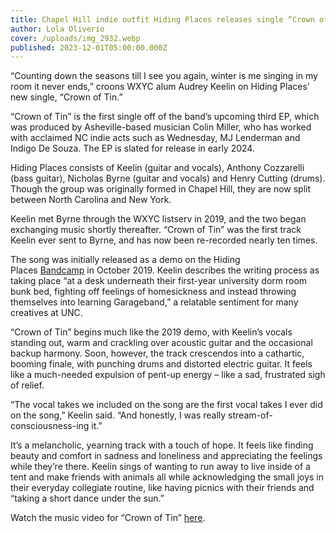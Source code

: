 ```yaml
---
title: Chapel Hill indie outfit Hiding Places releases single “Crown of Tin”
author: Lola Oliverio
cover: /uploads/img_2932.webp
published: 2023-12-01T05:00:00.000Z
---
```


“Counting down the seasons till I see you again, winter is me singing in my room it never ends,” croons WXYC alum Audrey Keelin on Hiding Places’ new single, “Crown of Tin.”

“Crown of Tin” is the first single off of the band’s upcoming third EP, which was produced by Asheville-based musician Colin Miller, who has worked with acclaimed NC indie acts such as Wednesday, MJ Lenderman and Indigo De Souza. The EP is slated for release in early 2024. 

Hiding Places consists of Keelin (guitar and vocals), Anthony Cozzarelli (bass guitar), Nicholas Byrne (guitar and vocals) and Henry Cutting (drums). Though the group was originally formed in Chapel Hill, they are now split between North Carolina and New York.

Keelin met Byrne through the WXYC listserv in 2019, and the two began exchanging music shortly thereafter. “Crown of Tin” was the first track Keelin ever sent to Byrne, and has now been re-recorded nearly ten times. 

The song was initially released as a demo on the Hiding Places [Bandcamp](https://hidingplacesnc.bandcamp.com/) in October 2019. Keelin describes the writing process as taking place “at a desk underneath their first-year university dorm room bunk bed, fighting off feelings of homesickness and instead throwing themselves into learning Garageband,” a relatable sentiment for many creatives at UNC. 

“Crown of Tin” begins much like the 2019 demo, with Keelin’s vocals standing out, warm and crackling over acoustic guitar and the occasional backup harmony. Soon, however, the track crescendos into a cathartic, booming finale, with punching drums and distorted electric guitar. It feels like a much-needed expulsion of pent-up energy – like a sad, frustrated sigh of relief.

“The vocal takes we included on the song are the first vocal takes I ever did on the song,” Keelin said. “And honestly, I was really stream-of-consciousness-ing it.” 

It’s a melancholic, yearning track with a touch of hope. It feels like finding beauty and comfort in sadness and loneliness and appreciating the feelings while they’re there. Keelin sings of wanting to run away to live inside of a tent and make friends with animals all while acknowledging the small joys in their everyday collegiate routine, like having picnics with their friends and “taking a short dance under the sun.” 

Watch the music video for “Crown of Tin” [here](https://youtu.be/GBxuQYErhZc?si=xsDK1SikBH65pDHS). 
